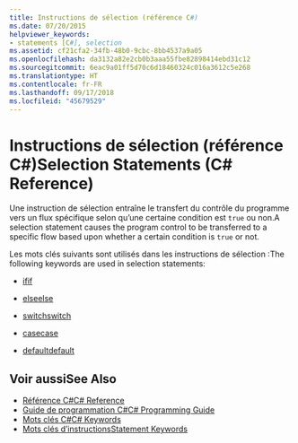 ```yaml
---
title: Instructions de sélection (référence C#)
ms.date: 07/20/2015
helpviewer_keywords:
- statements [C#], selection
ms.assetid: cf21cfa2-34fb-48b0-9cbc-8bb4537a9a05
ms.openlocfilehash: da3132a82e2cb0b3aaa55fbe82898414ebd31c12
ms.sourcegitcommit: 6eac9a01ff5d70c6d18460324c016a3612c5e268
ms.translationtype: HT
ms.contentlocale: fr-FR
ms.lasthandoff: 09/17/2018
ms.locfileid: "45679529"
---
```

# <a name="selection-statements-c-reference"></a><span data-ttu-id="65c12-102">Instructions de sélection (référence C#)</span><span class="sxs-lookup"><span data-stu-id="65c12-102">Selection Statements (C# Reference)</span></span>
<span data-ttu-id="65c12-103">Une instruction de sélection entraîne le transfert du contrôle du programme vers un flux spécifique selon qu’une certaine condition est `true` ou non.</span><span class="sxs-lookup"><span data-stu-id="65c12-103">A selection statement causes the program control to be transferred to a specific flow based upon whether a certain condition is `true` or not.</span></span>  
  
 <span data-ttu-id="65c12-104">Les mots clés suivants sont utilisés dans les instructions de sélection :</span><span class="sxs-lookup"><span data-stu-id="65c12-104">The following keywords are used in selection statements:</span></span>  
  
-   [<span data-ttu-id="65c12-105">if</span><span class="sxs-lookup"><span data-stu-id="65c12-105">if</span></span>](../../../csharp/language-reference/keywords/if-else.md)  
  
-   [<span data-ttu-id="65c12-106">else</span><span class="sxs-lookup"><span data-stu-id="65c12-106">else</span></span>](../../../csharp/language-reference/keywords/if-else.md)  
  
-   [<span data-ttu-id="65c12-107">switch</span><span class="sxs-lookup"><span data-stu-id="65c12-107">switch</span></span>](../../../csharp/language-reference/keywords/switch.md)  
  
-   [<span data-ttu-id="65c12-108">case</span><span class="sxs-lookup"><span data-stu-id="65c12-108">case</span></span>](../../../csharp/language-reference/keywords/switch.md)  
  
-   [<span data-ttu-id="65c12-109">default</span><span class="sxs-lookup"><span data-stu-id="65c12-109">default</span></span>](../../../csharp/language-reference/keywords/switch.md)  

## <a name="see-also"></a><span data-ttu-id="65c12-110">Voir aussi</span><span class="sxs-lookup"><span data-stu-id="65c12-110">See Also</span></span>

- [<span data-ttu-id="65c12-111">Référence C#</span><span class="sxs-lookup"><span data-stu-id="65c12-111">C# Reference</span></span>](../../../csharp/language-reference/index.md)  
- [<span data-ttu-id="65c12-112">Guide de programmation C#</span><span class="sxs-lookup"><span data-stu-id="65c12-112">C# Programming Guide</span></span>](../../../csharp/programming-guide/index.md)  
- [<span data-ttu-id="65c12-113">Mots clés C#</span><span class="sxs-lookup"><span data-stu-id="65c12-113">C# Keywords</span></span>](../../../csharp/language-reference/keywords/index.md)  
- [<span data-ttu-id="65c12-114">Mots clés d’instructions</span><span class="sxs-lookup"><span data-stu-id="65c12-114">Statement Keywords</span></span>](../../../csharp/language-reference/keywords/statement-keywords.md)
